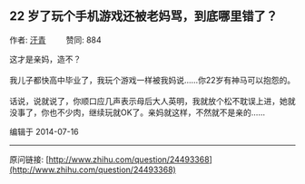 ## 22 岁了玩个手机游戏还被老妈骂，到底哪里错了？

作者: [汗青](http://www.zhihu.com/people/han-qing)&nbsp;&nbsp;&nbsp;&nbsp;&nbsp;&nbsp;&nbsp;&nbsp; 赞同: 884


这才是亲妈，造不？<br><br>我儿子都快高中毕业了，我玩个游戏一样被我妈说……你22岁有神马可以抱怨的。<br><br>话说，说就说了，你顺口应几声表示母后大人英明，我就放个松不耽误上进，她就没事了，你也不少肉，继续玩就OK了。亲妈就这样，不然就不是亲的……



编辑于 2014-07-16



---
原问链接: [http://www.zhihu.com/question/24493368](http://www.zhihu.com/question/24493368)